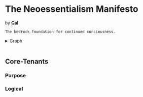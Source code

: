 <h1 align="left">The Neoessentialism Manifesto</h1>
<p align="left">
by <a href="https://caldayham.com" title="go to caldayham.com"><strong>Cal</strong></a>  
<p>

```
The bedrock foundation for continued conciousness.
```

<details>
  <summary>Graph</summary>
  <ol>
    <li>
      <a href="#Core-Tenants">Core Tenants</a>
      <ul>
        <li><a href="#Purpose">Purpose</a></li>
		<li><a href="#Logical">Logical</a></li>
      </ul>
    </li>
    <li>
      <a href="#getting-started">Getting Started</a>
      <ul>
        <li><a href="#prerequisites">Prerequisites</a></li>
        <li><a href="#first-steps">First Step</a></li>
		<li><a href="#practicing">Practicing</a></li>
      </ul>
    </li>
  </ol>
</details>
<br>

## Core-Tenants  

### Purpose  
### Logical  
